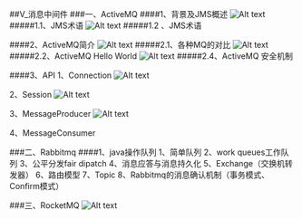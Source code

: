 
##V_消息中间件
###一、ActiveMQ
####1、背景及JMS概述
![Alt text](./1560043235747.png)
#####1.1、JMS术语
![Alt text](./1560043535370.png)
#####1.2 、JMS术语

####2、ActiveMQ简介
![Alt text](./1560043824159.png)
#####2.1、各种MQ的对比
![Alt text](./1560045845554.png)
#####2.2、ActiveMQ Hello World
![Alt text](./1560048485571.png)
#####2.4、ActiveMQ 安全机制

####3、API
1、Connection
![Alt text](./1560058931416.png)

2、Session
![Alt text](./1560060058136.png)

3、MessageProducer
![Alt text](./1560060097368.png)

4、MessageConsumer

###二、Rabbitmq
####1、java操作队列
	1、简单队列
	2、work queues工作队列
	3、公平分发fair dipatch
	4、消息应答与消息持久化
	5、Exchange（交换机转发器）
	6、路由模型
	7、Topic
	8、Rabbitmq的消息确认机制（事务模式、Confirm模式）

###三、RocketMQ
![Alt text](./1560173853837.png)
